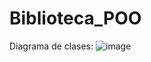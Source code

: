 # Biblioteca_POO

Diagrama de clases:
![image](https://github.com/Makx3/Biblioteca_POO/assets/135442605/78d701a3-148c-4848-b0a6-df6caf46db5c)
